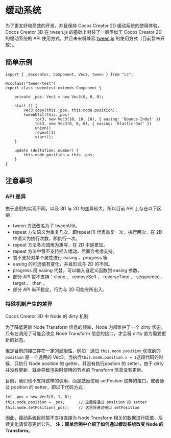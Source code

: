 # 缓动系统

为了更友好和高效的开发，并且保持 Cocos Creator 2D 缓动系统的使用体验，Cocos Creator 3D 在 tween.js 的基础上封装了一层类似于 Cocos Creator 2D 的缓动系统的 API 使用方式，并且未来将兼容 [tween.js](https://github.com/cocos-creator/tween.js) 的使用方式（目前暂未开放）。

## 简单示例

```
import { _decorator, Component, Vec3, tween } from "cc";

@ccclass("tween-test")
export class tweentest extends Component {

    private _pos: Vec3 = new Vec3(0, 0, 0);

    start () {
        Vec3.copy(this._pos, this.node.position);
        tweenUtil(this._pos)
            .to(3, new Vec3(10, 10, 10), { easing: 'Bounce-InOut' })
            .to(3, new Vec3(0, 0, 0), { easing: 'Elastic-Out' })
            .union()
            .repeat(1)
            .start();
    }

    update (deltaTime: number) {
        this.node.position = this._pos;
    }
}
```

## 注意事项

### API 差异

由于底层的实现不同，以及 3D 与 2D 的差异较大，所以目前 API 上存在以下区别：

- tween 方法改名为了 tweenUtil。
- repeat 方法语义为重复几次，即repeat(1) 代表重复一次，执行两次，在 2D 中语义为执行次数，即执行一次。
- repeat 方法多次调用为重写，在 2D 中是累加。
- repeat 方法中暂不支持插入缓动，后面会考虑支持。
- 暂不支持对单个属性进行 easing 、progress 等
- easing 的可选值有变化，并且形式与 2D 的不同。
- progress 用 easing 代替，可以输入自定义函数到 easing 参数。
- 部分 API 暂不支持：clone 、 removeSelf 、 reverseTime 、 sequnence 、 target 、 then 。
- 部分 API 尚不稳定，行为与 2D 可能有所出入。

### 特殊机制产生的差异

Cocos Creator 3D 中 Node 的 dirty 机制

为了降低更新 Node Transform 信息的频率，Node 内部维护了一个 dirty 状态，只有在调用了可能会改变 Node Transform 信息的接口，才会将 dirty 置为需要更新的状态。

但是目前的接口存在一定的局限性，例如：通过 `this.node.position` 获取到的 `position` 是一个通用的 Vec3，当执行`this.node.position.x = 1`这段代码的时候，只执行 Node position 的 getter，并没有执行postion 的 setter，由于 dirty 并没有更新，就会导致渲染时使用的节点的 Transform 信息没有更新。

目前，我们也不支持这样的调用，而是鼓励使用 setPostion 这样的接口，或者通过 position 的 setter，即以下代码方式：

```
let _pos = new Vec3(0, 1, 0);
this.node.position = _pos;      // 这里将通过 position 的 setter
this.node.setPosition(_pos);    // 这里将通过接口 setPosition
```

因此，缓动系统目前暂不支持直接为 Node Transform 相关的数据进行插值，后续变化请留意更新公告。
**注：简单示例中介绍了如何通过缓动系统改变 Node 的 Transform**。
